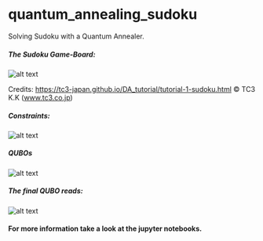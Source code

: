 # quantum_annealing_sudoku
Solving Sudoku with a Quantum Annealer. 


##### The Sudoku Game-Board: 
![alt text](https://tc3-japan.github.io/DA_tutorial/i/img-two.png "Sudoku Board.")

Credits: https://tc3-japan.github.io/DA_tutorial/tutorial-1-sudoku.html © TC3 K.K (www.tc3.co.jp)


##### Constraints: 

![alt text](https://cdn-images-1.medium.com/max/800/1*mcwWeX2wf6_RvLPyuNSexQ.png "Sudoku constraints.")


##### QUBOs
![alt text](https://cdn-images-1.medium.com/max/1043/1*dO0_iu8N-_gMl9_GWjhcrw.png "Sudoku QUBOs.")

##### The final QUBO reads: 

![alt text](https://cdn-images-1.medium.com/max/1043/1*2whTqW_Trh8nBS_MdOaLdA.png "Final Sudoku QUBO.")


#### For more information take a look at the jupyter notebooks. 
